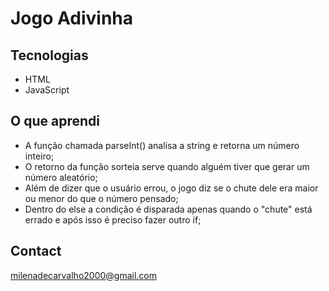 # Jogo Adivinha
## Tecnologias 
- HTML
- JavaScript

## O que aprendi 
- A função chamada parseInt() analisa a string e retorna um número inteiro;
- O retorno da função sorteia serve quando alguém tiver que gerar um número aleatório;
- Além de dizer que o usuário errou, o jogo diz se o chute dele era maior ou menor do que o número pensado;
- Dentro do else a condição é disparada apenas quando o "chute" está errado e após isso é preciso fazer outro if;



## Contact
milenadecarvalho2000@gmail.com
